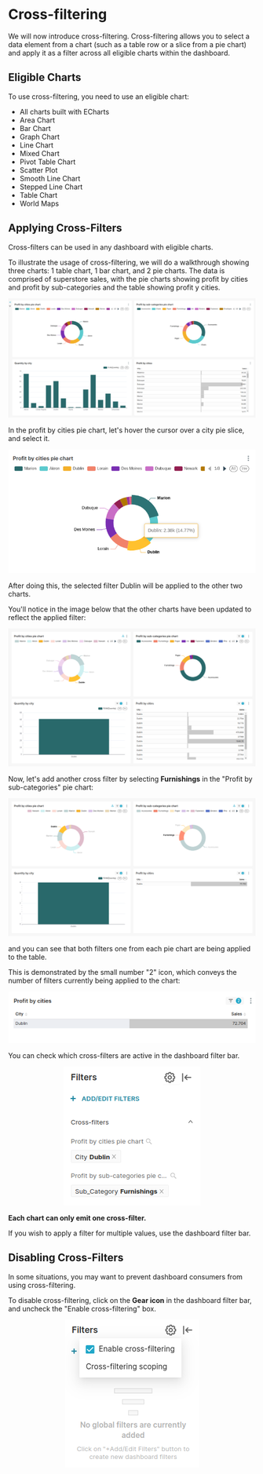 # Cross-filtering

We will now introduce cross-filtering. Cross-filtering allows you to select a data element from a chart (such as a table row or a slice from a pie chart) and apply it as a filter across all eligible charts within the dashboard.

## **Eligible Charts**

To use cross-filtering, you need to use an eligible chart:

- All charts built with ECharts
- Area Chart
- Bar Chart
- Graph Chart
- Line Chart
- Mixed Chart
- Pivot Table Chart
- Scatter Plot
- Smooth Line Chart
- Stepped Line Chart
- Table Chart
- World Maps

## **Applying Cross-Filters**

Cross-filters can be used in any dashboard with eligible charts.

To illustrate the usage of cross-filtering, we will do a walkthrough showing three charts: 1 table chart, 1 bar chart, and 2 pie charts. The data is comprised of superstore sales, with the pie charts showing profit by cities and profit by sub-categories and the table showing profit y cities.

<p align="center">
  <img src="/interfaces/superset/dashboard_filtering/cross_filtering/Untitled%20(10).png" alt="Your Image Description" />
</p>


In the profit by cities pie chart, let's hover the cursor over a city pie slice, and select it.

<p align="center">
  <img src="/interfaces/superset/dashboard_filtering/cross_filtering/Untitled%20(11).png" alt="Your Image Description" />
</p>


After doing this, the selected filter Dublin will be applied to the other two charts.

You'll notice in the image below that the other charts have been updated to reflect the applied filter:

<p align="center">
  <img src="/interfaces/superset/dashboard_filtering/cross_filtering/Untitled%20(12).png" alt="Your Image Description" />
</p>


Now, let's add another cross filter by selecting **Furnishings** in the "Profit by sub-categories" pie chart:

<p align="center">
  <img src="/interfaces/superset/dashboard_filtering/cross_filtering/Untitled%20(13).png" alt="Your Image Description" />
</p>


and you can see that both filters one from each pie chart are being applied to the table. 

This is demonstrated by the small number "2" icon, which conveys the number of filters currently being applied to the chart:

<p align="center">
  <img src="/interfaces/superset/dashboard_filtering/cross_filtering/Untitled%20(14).png" alt="Your Image Description" />
</p>


You can check which cross-filters are active in the dashboard filter bar.

<p align="center">
  <img src="/interfaces/superset/dashboard_filtering/cross_filtering/Untitled.png" alt="Your Image Description" />
</p>


**Each chart can only emit one cross-filter.**

If you wish to apply a filter for multiple values, use the dashboard filter bar.

## **Disabling Cross-Filters**

In some situations, you may want to prevent dashboard consumers from using cross-filtering.

To disable cross-filtering, click on the **Gear icon** in the dashboard filter bar, and uncheck the "Enable cross-filtering" box.

<p align="center">
  <img src="/interfaces/superset/dashboard_filtering/cross_filtering/Untitled%20(15).png" alt="Your Image Description" />
</p>

